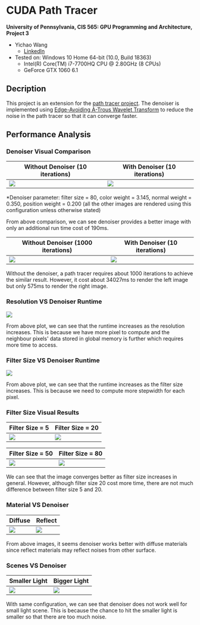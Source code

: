 CUDA Path Tracer
================

**University of Pennsylvania, CIS 565: GPU Programming and Architecture, Project 3**

* Yichao Wang
  * [LinkedIn](https://www.linkedin.com/in/wangyic/) 
* Tested on: Windows 10 Home 64-bit (10.0, Build 18363)
  * Intel(R) Core(TM) i7-7700HQ CPU @ 2.80GHz (8 CPUs)
  * GeForce GTX 1060	6.1

## Decription

This project is an extension for the [path tracer project](https://github.com/YichaoW/Project3-CUDA-Path-Tracer). The denoiser is implemented using [Edge-Avoiding À-Trous Wavelet Transform](https://jo.dreggn.org/home/2010_atrous.pdf) to reduce the noise in the path tracer so that it can converge faster.

## Performance Analysis

### Denoiser Visual Comparison
|Without Denoiser (10 iterations) | With Denoiser (10 iterations) |
|--|--|
|![](img/no.png)|![](img/denoiser.PNG)|

*Denoiser parameter: filter size = 80, color weight = 3.145, normal weight = 0.350, position weight = 0.200 (all the other images are rendered using this configuration unless otherwise stated)

From above comparison, we can see denoiser provides a better image with only an additional run time cost of 190ms.

|Without Denoiser (1000 iterations) | With Denoiser (10 iterations) |
|--|--|
|![](img/1000.png)|![](img/denoiser.PNG)|

Without the denoiser, a path tracer requires about 1000 iterations to achieve the similar result. However, it cost about 34027ms to render the left image but only 575ms to render the right image.

### Resolution VS Denoiser Runtime

![](img/resolution.png)

From above plot, we can see that the runtime increases as the resolution increases. This is because we have more pixel to compute and the neighbour pixels' data stored in global memory is further which requires more time to access.

### Filter Size VS Denoiser Runtime

![](img/fs.PNG)

From above plot, we can see that the runtime increases as the filter size increases. This is because we need to compute more stepwidth for each pixel.

### Filter Size Visual Results

|Filter Size = 5 | Filter Size = 20 |
|--|--|
|![](img/5fs.PNG)|![](img/20fs.PNG)|

|Filter Size = 50 | Filter Size = 80 |
|--|--|
|![](img/50fs.PNG)|![](img/denoiser.PNG)|

We can see that the image converges better as filter size increases in general. However, although filter size 20 cost more time, there are not much difference between filter size 5 and 20.

### Material VS Denoiser

|Diffuse | Reflect|
|--|--|
|![](img/diffuseDenoiser.PNG)|![](img/reflectDenoiser.PNG)|

From above images, it seems denoiser works better with diffuse materials since reflect materials may reflect noises from other surface.

### Scenes VS Denoiser

|Smaller Light | Bigger Light|
|--|--|
|![](img/small.PNG)|![](img/denoiser.PNG)|

With same configuration, we can see that denoiser does not work well for small light scene. This is because the chance to hit the smaller light is smaller so that there are too much noise.